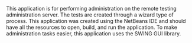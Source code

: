 This application is for performing administration on the remote testing administration server. The tests are created through a wizard type of process. This
application was created using the NetBeans IDE and should have all the resources to open, build, and run the application. To make administration tasks easier,
this application uses the SWING GUI library.
